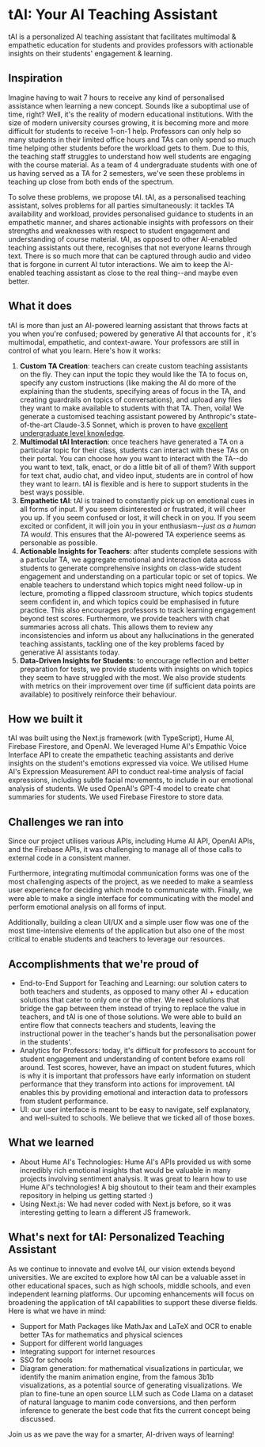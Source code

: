 # tAI: Your AI Teaching Assistant
tAI is a personalized AI teaching assistant that facilitates multimodal & empathetic education for students and provides professors with actionable insights on their students' engagement & learning.
## Inspiration
Imagine having to wait 7 hours to receive any kind of personalised assistance when learning a new concept. Sounds like a suboptimal use of time, right? Well, it's the reality of modern educational institutions. With the size of modern university courses growing, it is becoming more and more difficult for students to receive 1-on-1 help. Professors can only help so many students in their limited office hours and TAs can only spend so much time helping other students before the workload gets to them. Due to this, the teaching staff struggles to understand how well students are engaging with the course material. As a team of 4 undergraduate students with one of us having served as a TA for 2 semesters, we've seen these problems in teaching up close from both ends of the spectrum. 

To solve these problems, we propose tAI. tAI, as a personalised teaching assistant, solves problems for all parties simultaneously: it tackles TA availability and workload, provides personalised guidance to students in an empathetic manner, and shares actionable insights with professors on their strengths and weaknesses with respect to student engagement and understanding of course material. tAI, as opposed to other AI-enabled teaching assistants out there, recognises that not everyone learns through text. There is so much more that can be captured through audio and video that is forgone in current AI tutor interactions. We aim to keep the AI-enabled teaching assistant as close to the real thing--and maybe even better. 

## What it does
tAI is more than just an AI-powered learning assistant that throws facts at you when you're confused; powered by generative AI that accounts for , it's multimodal, empathetic, and context-aware. Your professors are still in control of what you learn. Here's how it works: 
1. **Custom TA Creation**: teachers can create custom teaching assistants on the fly. They can input the topic they would like the TA to focus on, specify any custom instructions (like making the AI do more of the explaining than the students, specifying areas of focus in the TA, and creating guardrails on topics of conversations), and upload any files they want to make available to students with that TA. Then, voila! We generate a customised teaching assistant  powered by Anthropic's state-of-the-art Claude-3.5 Sonnet, which is proven to have [excellent undergraduate level knowledge](https://www.anthropic.com/news/claude-3-5-sonnet). 
2. **Multimodal tAI Interaction**: once teachers have generated a TA on a particular topic for their class, students can interact with these TAs on their portal. You can choose how you want to interact with the TA--do you want to text, talk, enact, or do a little bit of all of them? With support for text chat, audio chat, and video input, students are in control of how they want to learn. tAI is flexible and is here to support students in the best ways possible. 
3. **Empathetic tAI**: tAI is trained to constantly pick up on emotional cues in all forms of input. If you seem disinterested or frustrated, it will cheer you up. If you seem confused or lost, it will check in on you. If you seem excited or confident, it will join you in your enthusiasm--_just as a human TA would_. This ensures that the AI-powered TA experience seems as personable as possible. 
4. **Actionable Insights for Teachers**: after students complete sessions with a particular TA, we aggregate emotional and interaction data across students to generate comprehensive insights on class-wide student engagement and understanding on a particular topic or set of topics. We enable teachers to understand which topics might need follow-up in lecture, promoting a flipped classroom structure, which topics students seem confident in, and which topics could be emphasised in future practice. This also encourages professors to track learning engagement beyond test scores. Furthermore, we provide teachers with chat summaries across all chats. This allows them to review any inconsistencies and inform us about any hallucinations in the generated teaching assistants, tackling one of the key problems faced by generative AI assistants today. 
5. **Data-Driven Insights for Students**: to encourage reflection and better preparation for tests, we provide students with insights on which topics they seem to have struggled with the most. We also provide students with metrics on their improvement over time (if sufficient data points are available) to positively reinforce their behaviour. 

## How we built it
tAI was built using the Next.js framework (with TypeScript), Hume AI, Firebase Firestore, and OpenAI. We leveraged Hume AI's Empathic Voice Interface API to create the empathetic teaching assistants and derive insights on the student's emotions expressed via voice. We utilised Hume AI's Expression Measurement API to conduct real-time analysis of facial expressions, including subtle facial movements, to include in our emotional analysis of students. We used OpenAI's GPT-4 model to create chat summaries for students. We used Firebase Firestore to store data. 

## Challenges we ran into
Since our project utilises various APIs, including Hume AI API, OpenAI APIs, and the Firebase APIs, it was challenging to manage all of those calls to external code in a consistent manner. 

Furthermore, integrating multimodal communication forms was one of the most challenging aspects of the project, as we needed to make a seamless user experience for deciding which mode to communicate with. Finally, we were able to make a single interface for communicating with the model and perform emotional analysis on all forms of input. 

Additionally, building a clean UI/UX and a simple user flow was one of the most time-intensive elements of the application but also one of the most critical to enable students and teachers to leverage our resources. 

## Accomplishments that we're proud of
- End-to-End Support for Teaching and Learning: our solution caters to both teachers and students, as opposed to many other AI + education solutions that cater to only one or the other. We need solutions that bridge the gap between them instead of trying to replace the value in teachers, and tAI is one of those solutions. We were able to build an entire flow that connects teachers and students, leaving the instructional power in the teacher's hands but the personalisation power in the students'. 
- Analytics for Professors: today, it's difficult for professors to account for student engagement and understanding of content before exams roll around. Test scores, however, have an impact on student futures, which is why it is important that professors have early information on student performance that they transform into actions for improvement. tAI enables this by providing emotional and interaction data to professors from student performance. 
- UI: our user interface is meant to be easy to navigate, self explanatory, and well-suited to schools. We believe that we ticked all of those boxes. 

## What we learned
- About Hume AI's Technologies: Hume AI's APIs provided us with some incredibly rich emotional insights that would be valuable in many projects involving sentiment analysis. It was great to learn how to use Hume AI's technologies! A big shoutout to their team and their examples repository in helping us getting started :) 
- Using Next.js: We had never coded with Next.js before, so it was interesting getting to learn a different JS framework.  

## What's next for tAI: Personalized Teaching Assistant
As we continue to innovate and evolve tAI, our vision extends beyond universities. We are excited to explore how tAI can be a valuable asset in other educational spaces, such as high schools, middle schools, and even independent learning platforms. Our upcoming enhancements will focus on broadening the application of tAI capabilities to support these diverse fields. Here is what we have in mind: 
* Support for Math Packages like MathJax and LaTeX and OCR to enable better TAs for mathematics and physical sciences
* Support for different world languages
* Integrating support for internet resources
* SSO for schools
* Diagram generation: for mathematical visualizations in particular, we identify the manim animation engine, from the famous 3b1b visualizations, as a potential source of generating visualizations. We plan to fine-tune an open source LLM such as Code Llama on a dataset of natural language to manim code conversions, and then perform inference to generate the best code that fits the current concept being discussed. 

Join us as we pave the way for a smarter, AI-driven ways of learning!
